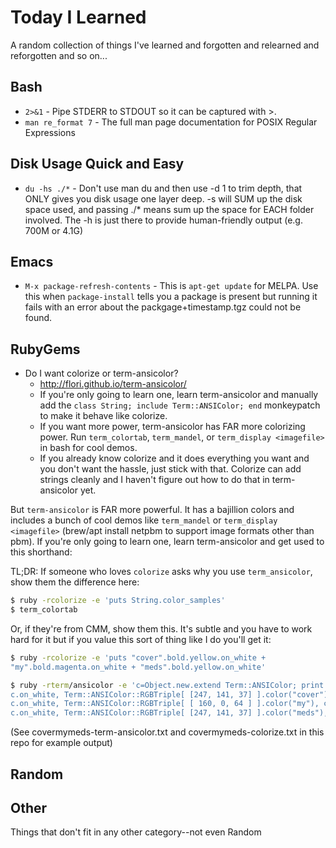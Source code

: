 # Today I Learned
A random collection of things I've learned and forgotten and relearned and
reforgotten and so on...

## Bash
* `2>&1` - Pipe STDERR to STDOUT so it can be captured with >.
* `man re_format 7` - The full man page documentation for POSIX Regular
  Expressions

## Disk Usage Quick and Easy
* `du -hs ./*` - Don't use man du and then use -d 1 to trim depth, that ONLY
  gives you disk usage one layer deep. -s will SUM up the disk space used, and
  passing ./* means sum up the space for EACH folder involved. The -h is just
  there to provide human-friendly output (e.g. 700M or 4.1G)

## Emacs
* `M-x package-refresh-contents` - This is `apt-get update` for MELPA. Use this
  when `package-install` tells you a package is present but running it fails
  with an error about the packgage+timestamp.tgz could not be found.

## RubyGems
* Do I want colorize or term-ansicolor?
  * http://flori.github.io/term-ansicolor/
  * If you're only going to learn one, learn term-ansicolor and manually add the
    `class String; include Term::ANSIColor; end` monkeypatch to make it behave
    like colorize.
  * If you want more power, term-ansicolor has FAR more colorizing power. Run
    `term_colortab`, `term_mandel`, or `term_display <imagefile>` in bash for
    cool demos.
  * If you already know colorize and it does everything you want and you don't
    want the hassle, just stick with that. Colorize can add strings cleanly
    and I haven't figure out how to do that in term-ansicolor yet.

But `term-ansicolor` is FAR more powerful. It has a bajillion colors and
includes a bunch of cool demos like `term_mandel` or `term_display <imagefile>`
(brew/apt install netpbm to support image formats other than pbm). If you're
only going to learn one, learn term-ansicolor and get used to this shorthand:

TL;DR: If someone who loves `colorize` asks why you use `term_ansicolor`, show
them the difference here:

```bash
$ ruby -rcolorize -e 'puts String.color_samples'
$ term_colortab
```

Or, if they're from CMM, show them this. It's subtle and you have to work hard
for it but if you value this sort of thing like I do you'll get it:


```bash
$ ruby -rcolorize -e 'puts "cover".bold.yellow.on_white +
"my".bold.magenta.on_white + "meds".bold.yellow.on_white'

$ ruby -rterm/ansicolor -e 'c=Object.new.extend Term::ANSIColor; print c.bold,
c.on_white, Term::ANSIColor::RGBTriple[ [247, 141, 37] ].color("cover"), c.bold,
c.on_white, Term::ANSIColor::RGBTriple[ [ 160, 0, 64 ] ].color("my"), c.bold,
c.on_white, Term::ANSIColor::RGBTriple[ [247, 141, 37] ].color("meds"), "\n"'
```

(See covermymeds-term-ansicolor.txt and covermymeds-colorize.txt in this repo
for example output)

## Random

## Other
Things that don't fit in any other category--not even Random
